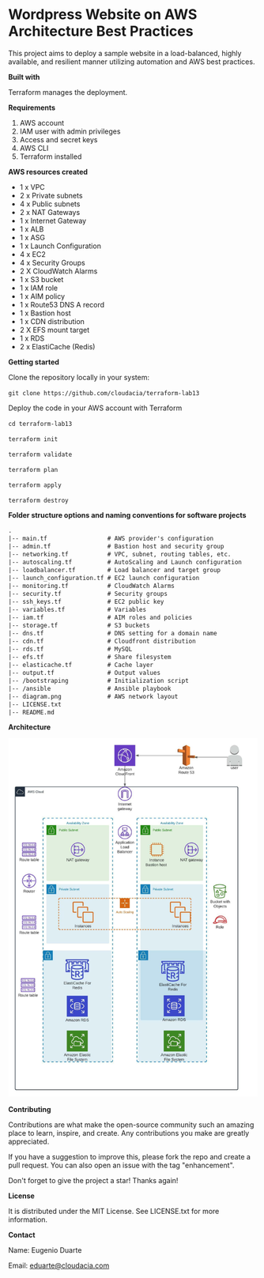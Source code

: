 # Wordpress Website on AWS Architecture Best Practices

This project aims to deploy a sample website in a load-balanced, highly available, and resilient manner utilizing automation and AWS best practices.

**Built with**

Terraform manages the deployment.

**Requirements**

1. AWS account
2. IAM user with admin privileges
3. Access and secret keys
4. AWS CLI
5. Terraform installed

**AWS resources created**

* 1 x VPC
* 2 x Private subnets
* 4 x Public subnets
* 2 x NAT Gateways
* 1 x Internet Gateway
* 1 x ALB
* 1 x ASG
* 1 x Launch Configuration
* 4 x EC2
* 4 x Security Groups
* 2 X CloudWatch Alarms
* 1 x S3 bucket
* 1 x IAM role
* 1 x AIM policy
* 1 x Route53 DNS A record
* 1 x Bastion host
* 1 x CDN distribution
* 2 X EFS mount target
* 1 x RDS
* 2 x ElastiCache (Redis)

**Getting started**

Clone the repository locally in your system:

`git clone https://github.com/cloudacia/terraform-lab13`

Deploy the code in your AWS account with Terraform

`cd terraform-lab13`

`terraform init`

`terraform validate`

`terraform plan`

`terraform apply`

`terraform destroy`

**Folder structure options and naming conventions for software projects**
```
.
|-- main.tf                 # AWS provider's configuration
|-- admin.tf                # Bastion host and security group
|-- networking.tf           # VPC, subnet, routing tables, etc.
|-- autoscaling.tf          # AutoScaling and Launch configuration
|-- loadbalancer.tf         # Load balancer and target group
|-- launch_configuration.tf # EC2 launch configuration
|-- monitoring.tf           # CloudWatch Alarms
|-- security.tf             # Security groups
|-- ssh_keys.tf             # EC2 public key
|-- variables.tf            # Variables
|-- iam.tf                  # AIM roles and policies
|-- storage.tf              # S3 buckets
|-- dns.tf                  # DNS setting for a domain name
|-- cdn.tf                  # Cloudfront distribution
|-- rds.tf                  # MySQL
|-- efs.tf                  # Share filesystem
|-- elasticache.tf          # Cache layer
|-- output.tf               # Output values
|-- /bootstraping           # Initialization script
|-- /ansible                # Ansible playbook
|-- diagram.png             # AWS network layout
|-- LICENSE.txt
|-- README.md
```

**Architecture**

![Screenshot](diagram.jpeg)

**Contributing**

Contributions are what make the open-source community such an amazing place to learn, inspire, and create. Any contributions you make are greatly appreciated.

If you have a suggestion to improve this, please fork the repo and create a pull request. You can also open an issue with the tag "enhancement".

Don't forget to give the project a star! Thanks again!

**License**

It is distributed under the MIT License. See LICENSE.txt for more information.

**Contact**

Name: Eugenio Duarte

Email: eduarte@cloudacia.com
